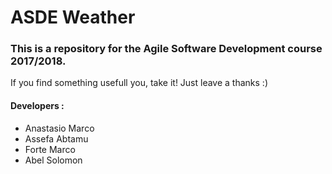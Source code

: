 # ASDE Weather

### This is a repository for the Agile Software Development course 2017/2018.

If you find something usefull you, take it! Just leave a thanks :)

#### Developers :
* Anastasio	Marco
* Assefa 	Abtamu
* Forte		Marco
* Abel 		Solomon
